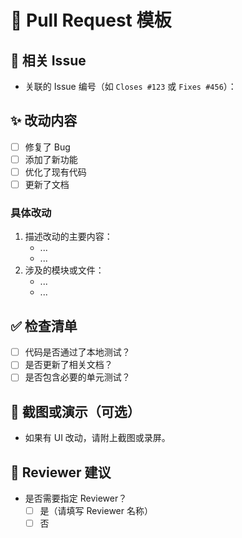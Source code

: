# 📝 Pull Request 模板

## 📌 相关 Issue

- 关联的 Issue 编号（如 `Closes #123` 或 `Fixes #456`）：

## ✨ 改动内容

- [ ] 修复了 Bug
- [ ] 添加了新功能
- [ ] 优化了现有代码
- [ ] 更新了文档

### 具体改动

1. 描述改动的主要内容：
   - ...
   - ...
2. 涉及的模块或文件：
   - ...
   - ...

## ✅ 检查清单

- [ ] 代码是否通过了本地测试？
- [ ] 是否更新了相关文档？
- [ ] 是否包含必要的单元测试？

## 📸 截图或演示（可选）

- 如果有 UI 改动，请附上截图或录屏。

## 👥 Reviewer 建议

- 是否需要指定 Reviewer？
  - [ ] 是（请填写 Reviewer 名称）
  - [ ] 否
